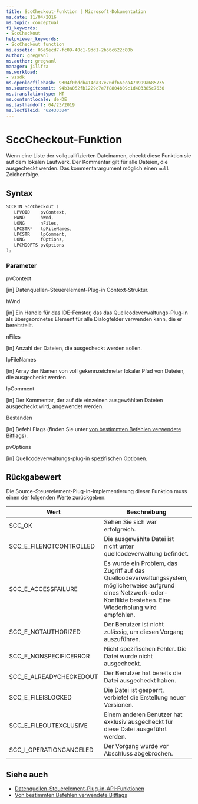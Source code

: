 ```yaml
---
title: SccCheckout-Funktion | Microsoft-Dokumentation
ms.date: 11/04/2016
ms.topic: conceptual
f1_keywords:
- SccCheckout
helpviewer_keywords:
- SccCheckout function
ms.assetid: 06e9ecd7-fc09-40c1-9dd1-2b56c622c80b
author: gregvanl
ms.author: gregvanl
manager: jillfra
ms.workload:
- vssdk
ms.openlocfilehash: 9304f0bdcb414da37e70df66eca470999a685735
ms.sourcegitcommit: 94b3a052fb1229c7e7f8804b09c1d403385c7630
ms.translationtype: MT
ms.contentlocale: de-DE
ms.lasthandoff: 04/23/2019
ms.locfileid: "62433304"
---
```

# <a name="scccheckout-function"></a>SccCheckout-Funktion
Wenn eine Liste der vollqualifizierten Dateinamen, checkt diese Funktion sie auf dem lokalen Laufwerk. Der Kommentar gilt für alle Dateien, die ausgecheckt werden. Das kommentarargument möglich einen `null` Zeichenfolge.

## <a name="syntax"></a>Syntax

```cpp
SCCRTN SccCheckout (
   LPVOID    pvContext,
   HWND      hWnd,
   LONG      nFiles,
   LPCSTR*   lpFileNames,
   LPCSTR    lpComment,
   LONG      fOptions,
   LPCMDOPTS pvOptions
);
```

### <a name="parameters"></a>Parameter
 pvContext

[in] Datenquellen-Steuerelement-Plug-in Context-Struktur.

 hWnd

[in] Ein Handle für das IDE-Fenster, das das Quellcodeverwaltungs-Plug-in als übergeordnetes Element für alle Dialogfelder verwenden kann, die er bereitstellt.

 nFiles

[in] Anzahl der Dateien, die ausgecheckt werden sollen.

 lpFileNames

[in] Array der Namen von voll gekennzeichneter lokaler Pfad von Dateien, die ausgecheckt werden.

 lpComment

[in] Der Kommentar, der auf die einzelnen ausgewählten Dateien ausgecheckt wird, angewendet werden.

 Bestanden

[in] Befehl Flags (finden Sie unter [von bestimmten Befehlen verwendete Bitflags](../extensibility/bitflags-used-by-specific-commands.md)).

 pvOptions

[in] Quellcodeverwaltungs-plug-in spezifischen Optionen.

## <a name="return-value"></a>Rückgabewert
 Die Source-Steuerelement-Plug-in-Implementierung dieser Funktion muss einen der folgenden Werte zurückgeben:

|Wert|Beschreibung|
|-----------|-----------------|
|SCC_OK|Sehen Sie sich war erfolgreich.|
|SCC_E_FILENOTCONTROLLED|Die ausgewählte Datei ist nicht unter quellcodeverwaltung befindet.|
|SCC_E_ACCESSFAILURE|Es wurde ein Problem, das Zugriff auf das Quellcodeverwaltungssystem, möglicherweise aufgrund eines Netzwerk-oder-Konflikte bestehen. Eine Wiederholung wird empfohlen.|
|SCC_E_NOTAUTHORIZED|Der Benutzer ist nicht zulässig, um diesen Vorgang auszuführen.|
|SCC_E_NONSPECIFICERROR|Nicht spezifischen Fehler. Die Datei wurde nicht ausgecheckt.|
|SCC_E_ALREADYCHECKEDOUT|Der Benutzer hat bereits die Datei ausgecheckt haben.|
|SCC_E_FILEISLOCKED|Die Datei ist gesperrt, verbietet die Erstellung neuer Versionen.|
|SCC_E_FILEOUTEXCLUSIVE|Einem anderen Benutzer hat exklusiv ausgecheckt für diese Datei ausgeführt werden.|
|SCC_I_OPERATIONCANCELED|Der Vorgang wurde vor Abschluss abgebrochen.|

## <a name="see-also"></a>Siehe auch
- [Datenquellen-Steuerelement-Plug-in-API-Funktionen](../extensibility/source-control-plug-in-api-functions.md)
- [Von bestimmten Befehlen verwendete Bitflags](../extensibility/bitflags-used-by-specific-commands.md)